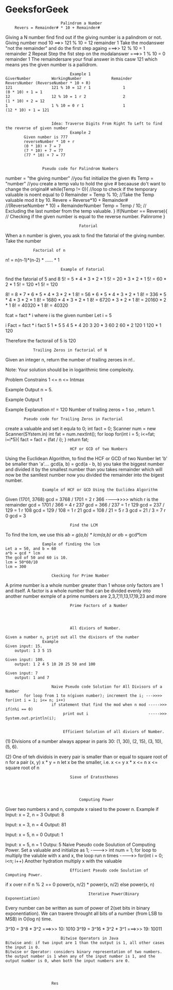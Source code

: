 # GeeksforGeek

                            Palindrom a Number
        Revers = Remainder# * 10 + Remainder#
Giving a N number find find out if the giving number is a palindrom or not.
    Giving number mod 10 ==>> 121 % 10 = 12 remainder 1
    Take the modanswer "not the remainder" and do the first step againg ===>> 12 % 10 = 1 remainder 2
    Repeat Step the fist step on the modalanswer  ===>> 1 % 10 = 0 remainder 1
    The remaindersare your final answer in this casw 121 which means yes the given number is a pailidrom.

    

                                Example 1
    GiverNumber         WorkingNumber             Remainder                        ReversNumber (ReverseNumber * 10 + R)
    121                 121 % 10 = 12 r 1              1                                (0 * 10) + 1 = 1
    12                  12 % 10 = 1 r 2                2                                (1 * 10) + 2 = 12
    1                   1 % 10 = 0 r 1                 1                                (12 * 10) + 1 = 121 


                        Idea: Traverse Digits From Right To Left to find the reverse of given number
                                Example 2
            Given number is 777
            reverseNumber * 10 + r
            (0 * 10) + 7 = 7
            (7 * 10) + 7 = 77
            (77 * 10) + 7 = 77


                    Pseudo code for Palindrom Numbers 
number = "the giving number"        //you fist initialize the given #s
Temp = "number"                     //you create a temp valu to hold the give # becaause do't want to change the original#
while(Temp != 0){                   //loop to check if the temporary valuable is noent equal to 0 
Remainder = Temp % 10;              //Take the Temp valuable mod it by 10.
Revere = Reverse*10 + Remainder#    //(ReverseNumber * 10) + RemainderNumber
Temp = Temp / 10;                   // Excluding the last number from the temp valuable.
}
If(Number == Reverse){              // Checking if the given number is equal to the reverse number.
    Palinrome
}


                                    Fatorial
When a n number is given, you ask to find the fatorial of the giving number.
Take the number
            
                Factorial of n
n! = n(n-1)*(n-2) * ...... * 1

                            Example of Fatorial
find the fatorial of 5 and 8
5! = 5 * 4 * 3 * 2 * 1
5! = 20 * 3 * 2 * 1
5! = 60 * 2 * 1
5! = 120 *1
5! = 120


8! = 8 * 7 * 6 * 5 * 4 * 3 * 2 * 1
8! = 56 * 6 * 5 * 4 * 3 * 2 * 1
8! = 336 * 5 * 4 * 3 * 2 * 1
8! = 1680 * 4 * 3 * 2 * 1
8! = 6720 * 3 * 2 * 1
8! = 20160 * 2 * 1
8! = 40320 * 1
8! = 40320


fcat = fact * i
where i is the given number
Let i = 5
 
 i        Fact = fact * i           fact
 5          1 * 5                       5
 4          5 * 4                       20
 3          20 * 3                      60
 2          60 * 2                      120
 1          120 * 1                     120

 Therefore the factorail of 5 is 120


                Trailing Zeros in factorial of N
Given an integer n, return the number of trailing zeroes in n!..

Note: Your solution should be in logarithmic time complexity.

Problem Constrains
1 <= n <= Intmax

Example Output
n = 5.

Example Output
1

Example Explanation
n! = 120
Number of trailing zeros = 1
so , return 1.


            Pseudo code for Trailing Zeros in Factorial
create a valuable and set it equla to 0;
int fact = 0;
Scanner num = new Scanner(SYstem.in)
int fat = num.nextInt();
for loop for(int i = 5; i<=fat; i=i*5){
    fact = fact + (fat / i);
}
    return fat;



                                HCF or GCD of two Numbers
 Using the Euclidean Algorithm, to find the HCF or GCD of two Number
let 'b' be smaller than 'a'.... gcd(a, b) = gcd(a - b, b)
you take the biggest number and divided it by the smallest number than you takes remainder
which will now be the samllest number now you divided the remainder into the bigest number.
                   
                    Example of HCF or GCD Using the Euclidea Algorithm
Given (1701, 3768)
 gcd = 3768 / 1701 = 2 r 366      ---->>>>  which r is the remainder 
 gcd = 1701 / 366 = 4 r 237
 gcd = 366 / 237 = 1 r 129
 gcd = 237 / 129 = 1 r 108
 gcd = 129 / 108 = 1 r 21
 gcd = 108 / 21 =  5 r 3
 gcd = 21 / 3 = 7 r 0
 gcd = 3


                                Find the LCM
To find the lcm, we use this a*b = g(a,b) * lcm(a,b) or a*b  = gcd*lcm
                    
                    Eample of finding the lcm
    Let a = 50, and b = 60
    a*b = gcd * lcm
    The gcd of 50 and 60 is 10.
    lcm = 50*60/10
    lcm = 300

                        Ckecking for Prime Number
A prime number is a whole number greater than 1 whose only factors are 1 and itself. A factor is a whole number that can be divided evenly into another number exmple of a prime numbers are 2,3,7,11,13,17,19,23 and more 





                                Prime Factors of a Number




                                All diviors of Number.

    Given a number n, print out all the divisors of the number
                    Example 
    Given input: 15.
        output: 1 3 5 15
    
    Given input: 100.
        output: 1 2 4 5 10 20 25 50 and 100

    Given input: 7
        output: 1 and 7
                            
                        Naive Pseudo code Solution for All Divisors of a Number
            for loop from 1 to n(given number); increment the i; --->>>> for(int i = 1; i<= n; i++) 
                        if statement that find the mod when n mod ----->>>      if(n%i == 0)
                             print out i                          ----->>>        System.out.println(i);


                             Efficient Solution of all diviors of Number.
(1) Divisions of a number always appear in paris
    30: (1, 30), (2, 15), (3, 10), (5, 6).

(2) One of teh dividois in every pair is smaller than or equal to square root of n
            for a pair (x, y)
                x * y = n
        let x be the smaller, i.e. x <= y
            x * x <= n
                x <= square root of n


                                Sieve of Eratosthenes




                                    Computing Power
Giver two numbers x and n, compute x raised to the power n.
                        Example
if Input: x = 2, n = 3
   Output: 8

   Input: x = 3, n = 4
   Output: 81

   Input: x = 5, n = 0
   Output: 1

   Input: x = 5, n = 1
   Outpu: 5
                                Naive Pseudo code Soulution of Computing Power.
Set a valuable and initialize as 1;                         ---->> int num = 1;
for loop to multiply the valuble with x and x, the loop run n times ---->> for(int i = 0; i<n; i++)
Another hydration multiply x with the valuable 

                                Efficient Pseudo code Soulution of Computing Power.
if x over n 
if n % 2 == 0
    power(x, n/2) * power(x, n/2)
else
    power(x, n)



                                        Iterative Power(Binary Exponentiation)
Every number can be written as sum of power of 2(set bits in binary exponentiation).
We can travere throught all bits of a number (from LSB to MSB) in O(log n) time.

3^10 = 3^8 * 3^2          ===>>>  10: 1010
3^19 = 3^16 * 3^2 * 3^1   ===>>>  19: 10011



                            Bitwise Operators in Java
    Bitwise and: if two input are 1 than the output is 1, all other cases the input is 0.
    Bitwise or Operator: considers binary representation of two numbers. the output number is 1 when any of the input number is 1, and the output number is 0, when both the input numbers are 0.




                        Res
        

          
